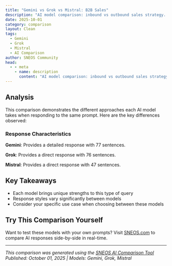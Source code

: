 ```yaml
---
title: "Gemini vs Grok vs Mistral: B2B Sales"
description: "AI model comparison: inbound vs outbound sales strategy..."
date: 2025-10-01
category: comparison
layout: Clean
tags:
  - Gemini
  - Grok
  - Mistral
  - AI Comparison
author: SNEOS Community
head:
  - - meta
    - name: description
      content: "AI model comparison: inbound vs outbound sales strategy..."
---
```


<ChatComparison
  title="Gemini vs Grok vs Mistral: B2B Sales"
  prompt="inbound vs outbound sales strategy"
  :responses='{
    "Gemini": "Okay, let\u0027s break down the differences between inbound and outbound sales strategies.  They represent fundamentally different approaches to generating leads and closing deals.\n\n**Inbound Sales Strategy**\n\n*   **Core Philosophy:** Attract potential customers to you by providing valuable content and experiences that address their needs and pain points. Think of it as setting up a \u0022honey pot\u0022 of valuable resources.\n*   **Methodology:**\n    *   **Content Marketing:** Creating and distributing valuable, relevant, and consistent content (blog posts, articles, ebooks, webinars, infographics, videos, social media posts) to attract and engage your target audience.\n    *   **Search Engine Optimization (SEO):** Optimizing your website and content to rank higher in search engine results pages (SERPs) for relevant keywords.\n    *   **Social Media Marketing:** Building a presence on social media platforms, engaging with your audience, and sharing valuable content.\n    *   **Email Marketing (Permission-Based):** Building an email list by offering valuable content or resources in exchange for email addresses, and then nurturing those leads with relevant information.\n    *   **Website Optimization:** Designing your website to be user-friendly, informative, and optimized for conversions.\n    *   **Lead Magnets:** Offering valuable resources (e.g., ebooks, templates, checklists) in exchange for contact information.\n*   **Lead Generation:**  Potential customers find you through search engines, social media, or referrals, and then proactively engage with your content.\n*   **Sales Process:**  Salespeople act as consultants or advisors, helping potential customers solve their problems and achieve their goals using your product or service.  Focus is on building relationships and understanding the customer\u0027s needs.\n*   **Customer Relationship:**  Focuses on building long-term relationships with customers by providing ongoing value and support.\n*   **Best Suited For:**\n    *   Companies with complex products or services that require education and explanation.\n    *   Companies targeting a specific niche audience.\n    *   Businesses with longer sales cycles.\n    *   Companies that can consistently produce high-quality content.\n*   **Metrics:**\n    *   Website traffic\n    *   Lead generation rate\n    *   Conversion rates\n    *   Cost per lead (CPL)\n    *   Customer lifetime value (CLTV)\n    *   Social media engagement\n*   **Advantages:**\n    *   More cost-effective in the long run (often lower CPL).\n    *   Generates higher-quality leads (leads are already interested in your product/service).\n    *   Builds brand authority and trust.\n    *   More sustainable and scalable over time.\n*   **Disadvantages:**\n    *   Takes time to see results (can be a slower process).\n    *   Requires a consistent commitment to content creation and marketing.\n    *   Can be challenging to measure ROI in the short term.\n    *   Requires expertise in various marketing disciplines (SEO, content, social media).\n\n**Outbound Sales Strategy**\n\n*   **Core Philosophy:**  Actively reaching out to potential customers who may not be aware of your product or service.  Think of it as actively hunting for leads.\n*   **Methodology:**\n    *   **Cold Calling:**  Making unsolicited phone calls to potential customers.\n    *   **Cold Emailing:**  Sending unsolicited emails to potential customers.\n    *   **Direct Mail:**  Sending physical marketing materials to potential customers.\n    *   **Networking:**  Attending industry events and conferences to meet potential customers.\n    *   **Advertising (Paid):**  Running targeted advertising campaigns (e.g., Google Ads, social media ads). (While paid advertising can be part of inbound, targeted outbound ad campaigns fall more under this category)\n    *   **Lead Generation Tools:** Using tools like LinkedIn Sales Navigator to find and connect with potential customers.\n*   **Lead Generation:**  Salespeople actively identify and contact potential customers.\n*   **Sales Process:**  Salespeople actively reach out to potential customers, pitch their product or service, and attempt to close the deal.  Focus is on persuasion and overcoming objections.\n*   **Customer Relationship:**  Can be more transactional, although building relationships is still important.\n*   **Best Suited For:**\n    *   Companies targeting a broad audience.\n    *   Businesses with shorter sales cycles.\n    *   Companies with a strong sales team and a proven sales process.\n    *   Situations where quick results are needed.\n    *   Introducing new products/services to the market.\n*   **Metrics:**\n    *   Number of calls made\n    *   Number of emails sent\n    *   Response rates\n    *   Conversion rates\n    *   Cost per acquisition (CPA)\n    *   Sales revenue\n*   **Advantages:**\n    *   Can generate quick results.\n    *   Allows for targeted outreach to specific demographics or industries.\n    *   Provides more control over the sales process.\n*   **Disadvantages:**\n    *   Can be more expensive (higher CPA).\n    *   Generates lower-quality leads (leads may not be interested in your product/service).\n    *   Can be time-consuming and labor-intensive.\n    *   Can damage brand reputation if done poorly (e.g., spamming).\n    *   Lower conversion rates.\n    *   Can be intrusive and annoying to potential customers.\n\n**Here\u0027s a table summarizing the key differences:**\n\n| Feature          | Inbound Sales Strategy                      | Outbound Sales Strategy                     |\n|-------------------|-------------------------------------------|------------------------------------------|\n| **Core Philosophy** | Attract customers through value         | Proactively reach out to customers        |\n| **Lead Generation** | Customers find you                         | You find customers                         |\n| **Sales Approach**   | Consultative, relationship-building      | Persuasive, solution-focused              |\n| **Cost**          | Lower CPL (long-term)                     | Higher CPA (short-term)                    |\n| **Lead Quality**  | Higher                                      | Lower                                      |\n| **Speed**          | Slower (takes time to see results)        | Faster (can generate quick wins)          |\n| **Sustainability** | More sustainable and scalable             | Less sustainable and scalable             |\n| **Intrusiveness** | Less intrusive                             | More intrusive                             |\n\n**Which Strategy is Right for You?**\n\nThe best strategy for your business will depend on several factors, including:\n\n*   **Your industry:** Some industries are better suited for inbound, while others are better suited for outbound.\n*   **Your target audience:** Understanding your target audience\u0027s behavior and preferences is crucial.\n*   **Your product or service:** Complex products often benefit from inbound, while simpler products may be suitable for outbound.\n*   **Your budget:** Inbound can be more cost-effective in the long run, but it requires a consistent investment in content creation and marketing.\n*   **Your goals:** If you need to generate leads quickly, outbound may be a better option.\n\n**Hybrid Approach:**\n\nMany companies use a hybrid approach, combining elements of both inbound and outbound sales strategies. For example, you might use inbound marketing to attract leads and then use outbound sales to follow up with those leads.  This allows you to leverage the strengths of both approaches.\n\n**Important Considerations:**\n\n*   **Compliance:** Be aware of regulations related to cold calling and emailing (e.g., GDPR, CAN-SPAM Act).\n*   **Personalization:**  Whether inbound or outbound, personalization is key to success. Tailor your messaging to the specific needs and interests of your target audience.\n*   **Data Analysis:**  Track your results and make adjustments to your strategy as needed.\n\nIn conclusion, inbound and outbound sales strategies represent two different approaches to generating leads and closing deals. Understanding the strengths and weaknesses of each approach will help you choose the best strategy for your business. Remember that a hybrid approach can often be the most effective. Good luck!\n",
    "Grok": "Inbound and outbound sales strategies are two distinct approaches to generating leads, building customer relationships, and closing sales. Here\u0027s a detailed comparison between the two:\n\n---\n\n### **1. Inbound Sales Strategy**\n- **Definition**: Inbound sales focus on attracting potential customers to your business through content, online presence, and value-driven approaches. It\u2019s about creating opportunities for customers to find and engage with your brand naturally.\n- **How it works**: Prospects reach out to the business after discovering it through marketing efforts like blogs, SEO, social media, or referrals.\n- **Key Characteristics**:\n  - Customer-initiated: Prospects come to you when they are ready to buy or learn more.\n  - Focus on education and trust-building through content marketing, webinars, eBooks, and helpful resources.\n  - Often aligned with digital marketing strategies like SEO, paid ads, and social media campaigns.\n  - Longer sales cycles as it relies on nurturing leads over time.\n- **Examples**:\n  - A potential customer reads a blog post on your website, signs up for a newsletter, and eventually requests a demo.\n  - Using targeted ads to drive traffic to a landing page where users can download a free guide in exchange for their contact details.\n- **Tools**:\n  - CRM software (e.g., HubSpot, Salesforce)\n  - Content management systems (e.g., WordPress)\n  - Marketing automation tools (e.g., Marketo, Mailchimp)\n- **Pros**:\n  - Cost-effective in the long term due to organic growth.\n  - Builds stronger, trust-based relationships with customers.\n  - High intent leads\u2014customers often have a genuine interest or need.\n- **Cons**:\n  - Takes time to build momentum and see results.\n  - Requires consistent content creation and digital marketing efforts.\n  - May not work well for niche or highly specialized products with limited online search volume.\n\n---\n\n### **2. Outbound Sales Strategy**\n- **Definition**: Outbound sales involve proactively reaching out to potential customers through direct methods like cold calling, emails, or in-person meetings. It\u2019s about initiating contact and pushing your product or service to a targeted audience.\n- **How it works**: Sales teams identify prospects and reach out to them, often without prior interaction or interest from the prospect.\n- **Key Characteristics**:\n  - Company-initiated: Sales representatives take the lead in contacting potential customers.\n  - Focus on direct communication and persuasion to generate interest.\n  - Often more traditional and sales-driven, relying on pitching and closing techniques.\n  - Shorter sales cycles as it targets immediate decision-making.\n- **Examples**:\n  - Cold calling businesses to pitch a software solution.\n  - Sending personalized emails to a list of prospects with a direct call-to-action.\n  - Attending trade shows or networking events to connect with potential clients.\n- **Tools**:\n  - CRM platforms for managing leads (e.g., Salesforce, Pipedrive)\n  - Email outreach tools (e.g., Outreach, Yesware)\n  - Phone systems for cold calling (e.g., RingCentral)\n- **Pros**:\n  - Faster results since you actively pursue leads.\n  - Greater control over the sales process and targeting specific industries or demographics.\n  - Effective for high-value or B2B sales where personal outreach is critical.\n- **Cons**:\n  - Can be expensive due to labor, advertising, or event costs.\n  - Higher rejection rates as prospects may not be ready to buy.\n  - May come across as intrusive or pushy if not done tactfully.\n\n---\n\n### **Key Differences**\n\n| **Aspect**              | **Inbound Sales**                          | **Outbound Sales**                        |\n|-------------------------|--------------------------------------------|-------------------------------------------|\n| **Initiator**           | Customer reaches out to the business.     | Business reaches out to the customer.    |\n| **Approach**            | Pull strategy (attract and nurture).       | Push strategy (direct outreach).          |\n| **Speed of Results**    | Slower, long-term focus.                  | Faster, immediate outreach.              |\n| **Cost**                | Lower over time, higher upfront (content).| Higher due to active efforts and tools.  |\n| **Lead Quality**        | Often warmer, higher intent leads.         | May include colder, less interested leads.|\n| **Examples**            | SEO, content marketing, social media.     | Cold calls, emails, direct mail.         |\n\n---\n\n### **Which Strategy Should You Choose?**\n- **Choose Inbound Sales If**:\n  - You have the time and resources to build a strong online presence.\n  - Your target audience actively searches for solutions online.\n  - You want to focus on long-term, sustainable growth and brand authority.\n  - Example: SaaS companies, e-commerce businesses, or service providers with broad appeal.\n\n- **Choose Outbound Sales If**:\n  - You need quick results and have a defined target market.\n  - Your product or service requires direct explanation or personal relationship-building (e.g., B2B or high-ticket items).\n  - You have a dedicated sales team to handle outreach.\n  - Example: Enterprise software, consulting services, or industrial products.\n\n- **Hybrid Approach**:\n  - Many businesses benefit from using both strategies. For instance:\n    - Use inbound to generate leads through content and SEO.\n    - Use outbound to close deals by directly reaching out to warm leads or high-value clients.\n  - Example: A company might attract leads via a webinar (inbound) and then follow up with personalized emails or calls (outbound).\n\n---\n\n### **Conclusion**\nNeither inbound nor outbound is inherently \u0022better\u0022\u2014the right choice depends on your business model, target audience, resources, and goals. A balanced approach often works best, leveraging inbound to build trust and attract leads, and outbound to accelerate conversions and target specific opportunities. Analyze your industry, customer behavior, and budget to create a tailored sales strategy that maximizes results.",
    "Mistral": "Inbound and outbound sales strategies are two different approaches used to engage potential customers and drive sales. Here\u0027s a comparison of the two:\n\n### Inbound Sales Strategy\n\n**Definition:**\nInbound sales focus on attracting potential customers to your business through valuable content and interactions. The goal is to build relationships and provide solutions that align with the buyer\u0027s needs and pain points.\n\n**Key Characteristics:**\n1. **Customer-Centric:** Focuses on understanding the buyer\u0027s journey and providing value at each stage.\n2. **Content-Driven:** Utilizes content marketing, such as blogs, eBooks, webinars, and social media, to attract and educate prospects.\n3. **SEO and Digital Marketing:** Emphasizes search engine optimization (SEO) and digital marketing tactics to increase visibility and attract organic traffic.\n4. **Lead Nurturing:** Involves nurturing leads through email marketing, personalized content, and automated workflows.\n5. **Social Proof:** Leverages customer testimonials, case studies, and reviews to build trust and credibility.\n6. **Analytics:** Uses data and analytics to track and optimize the effectiveness of inbound efforts.\n\n**Advantages:**\n- **Cost-Effective:** Often more cost-effective than traditional outbound methods.\n- **Long-Term Benefits:** Builds a sustainable pipeline of leads and customers.\n- **Customer Trust:** Enhances trust and credibility through valuable content and interactions.\n\n**Disadvantages:**\n- **Time-Consuming:** Requires a significant investment of time and resources to create and distribute content.\n- **Delayed Results:** May take longer to see tangible results compared to outbound methods.\n\n### Outbound Sales Strategy\n\n**Definition:**\nOutbound sales involve proactively reaching out to potential customers through direct methods such as cold calling, email outreach, and direct mail. The goal is to initiate contact and generate interest in your products or services.\n\n**Key Characteristics:**\n1. **Proactive Approach:** Involves actively seeking out potential customers rather than waiting for them to come to you.\n2. **Direct Communication:** Utilizes direct communication methods like cold calling, email campaigns, and direct mail.\n3. **Targeted Outreach:** Focuses on identifying and targeting specific prospects who are likely to be interested in your offerings.\n4. **Sales Scripts:** Often relies on pre-written sales scripts and pitches to engage prospects.\n5. **Follow-Up:** Requires persistent follow-up to convert leads into customers.\n\n**Advantages:**\n- **Immediate Results:** Can generate quick results and immediate feedback.\n- **Targeted Reach:** Allows for precise targeting of specific prospects.\n- **Control:** Provides more control over the sales process and messaging.\n\n**Disadvantages:**\n- **High Cost:** Can be more expensive due to the need for sales teams and resources.\n- **Lower Conversion Rates:** Often has lower conversion rates compared to inbound methods.\n- **Customer Resistance:** May face resistance from prospects who are not interested in unsolicited contact.\n\n### Choosing Between Inbound and Outbound\n\n**When to Use Inbound Sales:**\n- If you have a long sales cycle and need to build trust and credibility over time.\n- If your target audience is actively searching for solutions online.\n- If you have the resources to create and distribute valuable content.\n\n**When to Use Outbound Sales:**\n- If you need to generate immediate results and sales.\n- If your target audience is not actively searching for solutions online.\n- If you have a well-defined list of prospects and the resources to reach out to them directly.\n\n**Hybrid Approach:**\nMany businesses find success by combining elements of both inbound and outbound sales strategies. For example, using inbound tactics to attract and nurture leads, and then employing outbound methods to close the sale.\n\nUltimately, the choice between inbound and outbound sales strategies depends on your business goals, target audience, and available resources."
  }'
  published-date="15:09"
/>

## Analysis

This comparison demonstrates the different approaches each AI model takes when responding to the same prompt. Here are the key differences observed:

### Response Characteristics

**Gemini**: Provides a detailed response with 77 sentences. 

**Grok**: Provides a direct response with 76 sentences. 

**Mistral**: Provides a direct response with 47 sentences. 

## Key Takeaways

- Each model brings unique strengths to this type of query
- Response styles vary significantly between models
- Consider your specific use case when choosing between these models

## Try This Comparison Yourself

Want to test these models with your own prompts? Visit [SNEOS.com](https://sneos.com) to compare AI responses side-by-side in real-time.

---

*This comparison was generated using the [SNEOS AI Comparison Tool](https://sneos.com)*
*Published: October 01, 2025 | Models: Gemini, Grok, Mistral*
